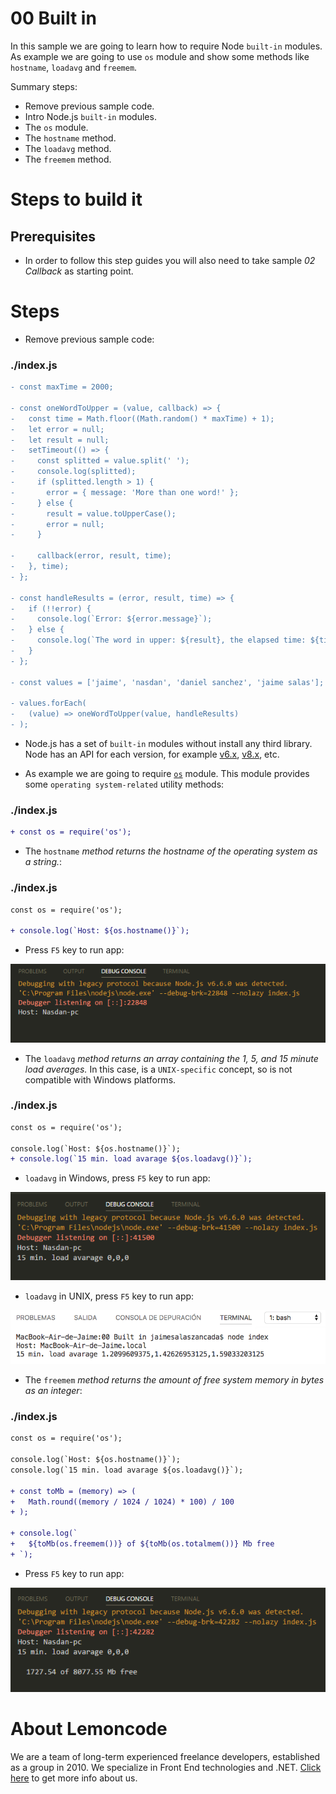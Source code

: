 # 00 Built in

In this sample we are going to learn how to require Node `built-in` modules. As example we are going to use `os` module and show some methods like `hostname`, `loadavg` and `freemem`.

Summary steps:

- Remove previous sample code.
- Intro Node.js `built-in` modules.
- The `os` module.
- The `hostname` method.
- The `loadavg` method.
- The `freemem` method.

# Steps to build it

## Prerequisites

- In order to follow this step guides you will also need to take sample _02 Callback_ as starting point.

# Steps

- Remove previous sample code:

### ./index.js

```diff
- const maxTime = 2000;

- const oneWordToUpper = (value, callback) => {
-   const time = Math.floor((Math.random() * maxTime) + 1);
-   let error = null;
-   let result = null;
-   setTimeout(() => {
-     const splitted = value.split(' ');
-     console.log(splitted);
-     if (splitted.length > 1) {
-       error = { message: 'More than one word!' };
-     } else {
-       result = value.toUpperCase();
-       error = null;
-     }

-     callback(error, result, time);
-   }, time);
- };

- const handleResults = (error, result, time) => {
-   if (!!error) {
-     console.log(`Error: ${error.message}`);
-   } else {
-     console.log(`The word in upper: ${result}, the elapsed time: ${time} ms`);
-   }
- };

- const values = ['jaime', 'nasdan', 'daniel sanchez', 'jaime salas'];

- values.forEach(
-   (value) => oneWordToUpper(value, handleResults)
- );

```

- Node.js has a set of `built-in` modules without install any third library. Node has an API for each version, for example [v6.x](https://nodejs.org/docs/latest-v6.x/api/documentation.html), [v8.x](https://nodejs.org/dist/latest-v8.x/docs/api/documentation.html), etc.

- As example we are going to require [`os`](https://nodejs.org/docs/latest-v6.x/api/os.html) module. This module provides some `operating system-related` utility methods:

### ./index.js

```diff
+ const os = require('os');

```

- The `hostname` _method returns the hostname of the operating system as a string._:

### ./index.js

```diff
const os = require('os');

+ console.log(`Host: ${os.hostname()}`);

```

- Press `F5` key to run app:

![hostname method](../../99%20Resources/01%20Modules/00%20Built%20in/hostname%20method.png)

- The `loadavg` _method returns an array containing the 1, 5, and 15 minute load averages._ In this case, is a `UNIX-specific` concept, so is not compatible with Windows platforms.

### ./index.js

```diff
const os = require('os');

console.log(`Host: ${os.hostname()}`);
+ console.log(`15 min. load avarage ${os.loadavg()}`);

```

- `loadavg` in Windows, press `F5` key to run app:

![loadavg in windows](../../99%20Resources/01%20Modules/00%20Built%20in/loadavg%20in%20windows.png)

- `loadavg` in UNIX, press `F5` key to run app:

![loadavg in unix](../../99%20Resources/01%20Modules/00%20Built%20in/loadavg%20in%20unix.png)

- The `freemem` _method returns the amount of free system memory in bytes as an integer_:

### ./index.js

```diff
const os = require('os');

console.log(`Host: ${os.hostname()}`);
console.log(`15 min. load avarage ${os.loadavg()}`);

+ const toMb = (memory) => (
+   Math.round((memory / 1024 / 1024) * 100) / 100
+ );

+ console.log(`
+   ${toMb(os.freemem())} of ${toMb(os.totalmem())} Mb free
+ `);

```

- Press `F5` key to run app:

![freemem method](../../99%20Resources/01%20Modules/00%20Built%20in/freemem%20method.png)

# About Lemoncode

We are a team of long-term experienced freelance developers, established as a group in 2010.
We specialize in Front End technologies and .NET. [Click here](http://lemoncode.net/services/en/#en-home) to get more info about us.
